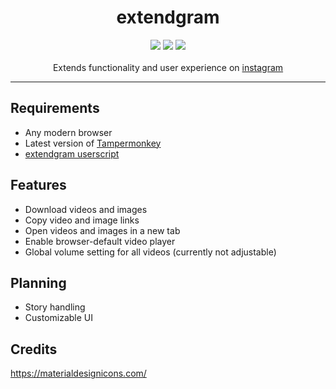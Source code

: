 # <div align="center">extendgram</div>

<div align="center">
    <img src="https://img.shields.io/badge/License-MIT-important?style=flat-square" />
    <img src="https://img.shields.io/badge/%E2%80%8E-Javascript-f7df1e?style=flat-square&logoWidth=20&logo=javascript" />
    <img src="https://i.imgur.com/psbC08Z.png">
    <br/><br/>
    Extends functionality and user experience on <a href="https://instagram.com/">instagram</a>
</div>

___

## Requirements

- Any modern browser
- Latest version of [Tampermonkey](https://tampermonkey.net/)
- [extendgram userscript](https://raw.githubusercontent.com/ryanocf/extendgram/main/src/dist/js/extendgram.user.js)

## Features

- Download videos and images
- Copy video and image links
- Open videos and images in a new tab
- Enable browser-default video player
- Global volume setting for all videos (currently not adjustable)

## Planning

- Story handling
- Customizable UI

## Credits

https://materialdesignicons.com/
